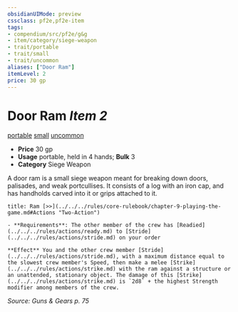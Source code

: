 ```yaml
---
obsidianUIMode: preview
cssclass: pf2e,pf2e-item
tags:
- compendium/src/pf2e/g&g
- item/category/siege-weapon
- trait/portable
- trait/small
- trait/uncommon
aliases: ["Door Ram"]
itemLevel: 2
price: 30 gp
---
```

# Door Ram *Item 2*  
[portable](../../../rules/traits/portable-g-g.md)  [small](../../../rules/traits/small-b1.md)  [uncommon](../../../rules/traits/uncommon.md)  

- **Price** 30 gp
- **Usage** portable, held in 4 hands; **Bulk** 3
- **Category** Siege Weapon

A door ram is a small siege weapon meant for breaking down doors, palisades, and weak portcullises. It consists of a log with an iron cap, and has handholds carved into it or grips attached to it.

```ad-embed-ability
title: Ram [>>](../../../rules/core-rulebook/chapter-9-playing-the-game.md#Actions "Two-Action")

- **Requirements**: The other member of the crew has [Readied](../../../rules/actions/ready.md) to [Stride](../../../rules/actions/stride.md) on your order

**Effect** You and the other crew member [Stride](../../../rules/actions/stride.md), with a maximum distance equal to the slowest crew member's Speed, then make a melee [Strike](../../../rules/actions/strike.md) with the ram against a structure or an unattended, stationary object. The damage of this [Strike](../../../rules/actions/strike.md) is `2d8` + the highest Strength modifier among members of the crew.
```

*Source: Guns & Gears p. 75*
